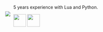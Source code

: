 <div style="display: flex; align-items: center;">
  <div>
    <img src="https://github.com/user-attachments/assets/41edba29-61c0-4dee-ab90-44708c1d87b0">
  </div>
  <div style="margin-left: 10px;">
    <p>5 years experience with Lua and Python.</p> <img src="https://cdn.jsdelivr.net/gh/devicons/devicon/icons/python/python-original.svg" width="40" height="40"/> <img src="https://cdn.jsdelivr.net/gh/devicons/devicon@latest/icons/lua/lua-original.svg" width="40" height="40"> 
  </div>
</div>
